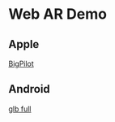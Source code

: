 # Web AR Demo

## Apple

[BigPilot](./BigPilot.usdz)

## Android

[glb full](intent://akqaber.github.io/iwc-ar/gltf/BigPilot.glb#Intent;scheme=https;package=com.google.android.googlequicksearchbox;action=android.intent.action.VIEW;S.browser_fallback_url=https://developers.google.com/ar;link=https://www.iwc.com/de/en/watch-collections/pilot-watches/iw501001-big-pilots-watch.html;title=BigPilotend;)
